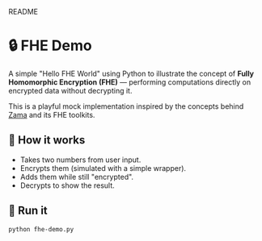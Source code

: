 README

# 🔒 FHE Demo

A simple "Hello FHE World" using Python to illustrate the concept of **Fully Homomorphic Encryption (FHE)** — performing computations directly on encrypted data without decrypting it.

This is a playful mock implementation inspired by the concepts behind [Zama](https://zama.ai/) and its FHE toolkits.

## 🚀 How it works

- Takes two numbers from user input.
- Encrypts them (simulated with a simple wrapper).
- Adds them while still "encrypted".
- Decrypts to show the result.

## 🐍 Run it

```bash
python fhe-demo.py
